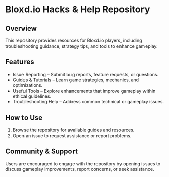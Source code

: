 # Bloxd.io Hacks & Help Repository  

## Overview  
This repository provides resources for Bloxd.io players, including troubleshooting guidance, strategy tips, and tools to enhance gameplay.  

## Features  
- Issue Reporting – Submit bug reports, feature requests, or questions.  
- Guides & Tutorials – Learn game strategies, mechanics, and optimizations.  
- Useful Tools – Explore enhancements that improve gameplay within ethical guidelines.  
- Troubleshooting Help – Address common technical or gameplay issues.  

## How to Use  
1. Browse the repository for available guides and resources.  
2. Open an issue to request assistance or report problems.  

## Community & Support  
Users are encouraged to engage with the repository by opening issues to discuss gameplay improvements, report concerns, or seek assistance.  

